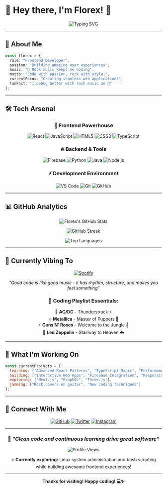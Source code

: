 # 🎸 Hey there, I'm Florex! 🚀

<div align="center">
  
![Typing SVG](https://readme-typing-svg.herokuapp.com?font=Fira+Code&weight=600&size=28&pause=1000&color=FF6B35&background=00000000&center=true&vCenter=true&width=600&lines=Frontend+Developer+%F0%9F%92%BB;Rock+Music+Lover+%F0%9F%A4%98;Code+Enthusiast+%E2%9A%A1;Always+Learning+%F0%9F%8C%B1)

</div>

---

## 🎯 About Me

```typescript
const florex = {
  role: "Frontend Developer",
  passion: "Building amazing user experiences",
  music: "🎸 Rock music keeps me coding",
  motto: "Code with passion, rock with style!",
  currentFocus: "Creating seamless web applications",
  funFact: "I debug better with rock music on 🤘"
};
```

---

## 🛠️ Tech Arsenal

<div align="center">

### 🚀 Frontend Powerhouse
![React](https://img.shields.io/badge/React-20232A?style=for-the-badge&logo=react&logoColor=61DAFB)
![JavaScript](https://img.shields.io/badge/JavaScript-F7DF1E?style=for-the-badge&logo=javascript&logoColor=black)
![HTML5](https://img.shields.io/badge/HTML5-E34F26?style=for-the-badge&logo=html5&logoColor=white)
![CSS3](https://img.shields.io/badge/CSS3-1572B6?style=for-the-badge&logo=css3&logoColor=white)
![TypeScript](https://img.shields.io/badge/TypeScript-007ACC?style=for-the-badge&logo=typescript&logoColor=white)

### 🔥 Backend & Tools
![Firebase](https://img.shields.io/badge/Firebase-FFCA28?style=for-the-badge&logo=firebase&logoColor=black)
![Python](https://img.shields.io/badge/Python-3776AB?style=for-the-badge&logo=python&logoColor=white)
![Java](https://img.shields.io/badge/Java-ED8B00?style=for-the-badge&logo=openjdk&logoColor=white)
![Node.js](https://img.shields.io/badge/Node.js-339933?style=for-the-badge&logo=nodedotjs&logoColor=white)

### ⚡ Development Environment
![VS Code](https://img.shields.io/badge/VS_Code-007ACC?style=for-the-badge&logo=visual-studio-code&logoColor=white)
![Git](https://img.shields.io/badge/Git-F05032?style=for-the-badge&logo=git&logoColor=white)
![GitHub](https://img.shields.io/badge/GitHub-181717?style=for-the-badge&logo=github&logoColor=white)

</div>

---

## 📊 GitHub Analytics

<div align="center">
  
![Florex's GitHub Stats](https://github-readme-stats.vercel.app/api?username=Florex0Real&show_icons=true&theme=radical&hide_border=true&bg_color=0D1117&title_color=FF6B35&icon_color=FF6B35&text_color=FFFFFF)

![GitHub Streak](https://github-readme-streak-stats.herokuapp.com/?user=Florex0Real&theme=radical&hide_border=true&background=0D1117&stroke=FF6B35&ring=FF6B35&fire=FFDD44&currStreakLabel=FFFFFF&sideLabels=FFFFFF&currStreakNum=FFFFFF&sideNums=FFFFFF&dates=FFFFFF)

![Top Languages](https://github-readme-stats.vercel.app/api/top-langs/?username=Florex0Real&layout=compact&theme=radical&hide_border=true&bg_color=0D1117&title_color=FF6B35&text_color=FFFFFF)

</div>

---

## 🎵 Currently Vibing To

<div align="center">
  
[![Spotify](https://img.shields.io/badge/Spotify-1ED760?style=for-the-badge&logo=spotify&logoColor=white)](https://open.spotify.com)

*"Good code is like good music - it has rhythm, structure, and makes you feel something"*

### 🎸 Coding Playlist Essentials:
🤘 **AC/DC** - Thunderstruck ⚡  
🔥 **Metallica** - Master of Puppets 🎯  
⚡ **Guns N' Roses** - Welcome to the Jungle 🌿  
🎸 **Led Zeppelin** - Stairway to Heaven ☁️  

</div>

---

## 🚀 What I'm Working On

```javascript
const currentProjects = {
  learning: ["Advanced React Patterns", "TypeScript Magic", "Performance Optimization"],
  building: ["Interactive Web Apps", "Firebase Integration", "Responsive Designs"],
  exploring: ["Next.js", "GraphQL", "Three.js"],
  jamming: ["Rock covers on guitar", "New coding techniques"]
};
```

---

## 🌟 Connect With Me

<div align="center">

[![GitHub](https://img.shields.io/badge/GitHub-181717?style=for-the-badge&logo=github&logoColor=white)](https://github.com/Florex0Real)
[![Twitter](https://img.shields.io/badge/Twitter-1DA1F2?style=for-the-badge&logo=twitter&logoColor=white)](#)
[![Instagram](https://img.shields.io/badge/Instagram-E4405F?style=for-the-badge&logo=instagram&logoColor=white)](#)

---

### 💭 *"Clean code and continuous learning drive great software"*

![Profile Views](https://komarev.com/ghpvc/?username=Florex0Real&color=FF6B35&style=for-the-badge)

⭐ **Currently exploring:** Linux system administration and bash scripting while building awesome frontend experiences!

</div>

---

<div align="center">

**Thanks for visiting! Happy coding! 💻✨**

</div>
